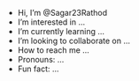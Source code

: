 - Hi, I’m @Sagar23Rathod
- I’m interested in ...
- I’m currently learning ...
-  I’m looking to collaborate on ...
-  How to reach me ...
- Pronouns: ...
-  Fun fact: ...

<!---
Sagar23Rathod/Sagar23Rathod is a ✨ special ✨ repository because its `README.md` (this file) appears on your GitHub profile.
You can click the Preview link to take a look at your changes.
--->
